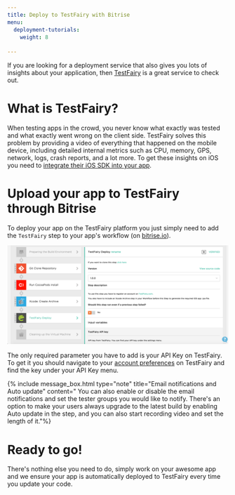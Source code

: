 ```yaml
---
title: Deploy to TestFairy with Bitrise
menu:
  deployment-tutorials:
    weight: 8

---
```

If you are looking for a deployment service that also gives you lots of insights
about your application, then [TestFairy](https://www.testfairy.com/) is a great service to check out.

# What is TestFairy?

When testing apps in the crowd, you never know what exactly was tested and what exactly went wrong on the client side.
TestFairy solves this problem by providing a video of everything that happened on the mobile device,
including detailed internal metrics such as CPU, memory, GPS, network, logs, crash reports, and a lot more.
To get these insights on iOS you need to [integrate their iOS SDK into your app](http://docs.testfairy.com/iOS_SDK/Integrating_iOS_SDK.html).

# Upload your app to TestFairy through Bitrise

To deploy your app on the TestFairy platform you just simply need to add the `TestFairy` step
to your app's workflow (on [bitrise.io](https://www.bitrise.io)).

![Deploy to TestFairy step in a Workflow](/img/tutorials/deploy/testfairy_workflow-editor.png)

The only required parameter you have to add is your API Key on TestFairy.
To get it you should navigate to your [account preferences](https://app.testfairy.com/settings/) on TestFairy
and find the key under your API Key menu.

{% include message_box.html type="note" title="Email notifications and Auto update" content=" You can also enable or disable the email notifications and set the tester groups you would like to notify. There's an option to make your users always upgrade to the latest build by enabling Auto update in the step, and you can also start recording video and set the length of it."%}

# Ready to go!

There's nothing else you need to do,
simply work on your awesome app and we ensure your app is automatically deployed to TestFairy every time you update your code.